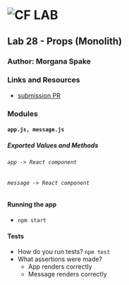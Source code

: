 ![CF](http://i.imgur.com/7v5ASc8.png) LAB  
=================================================  
  
## Lab 28 - Props (Monolith)  
  
### Author: Morgana Spake  
   
### Links and Resources  
* [submission PR](https://github.com/401-advanced-javascript-mspake/lab-28-props/pull/1)  
  
### Modules  
#### `app.js, message.js`  
##### Exported Values and Methods  
  
###### `app -> React component`  
###### `message -> React component`  
  
#### Running the app  
* `npm start`  
  
#### Tests  
* How do you run tests? `npm test`  
* What assertions were made?
  - App renders correctly  
  - Message renders correctly  
